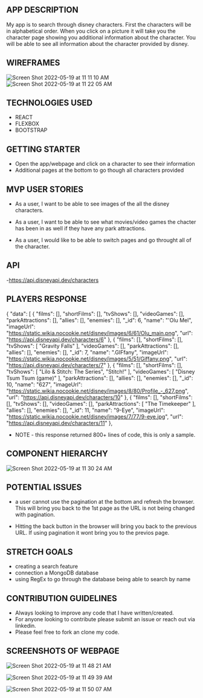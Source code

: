 ## APP DESCRIPTION
My app is to search through disney characters. First the characters will be in alphabetical order.  When you click on a picture it will take you the character page showing you additional information about the character. You will be able to see all information about the character provided by disney.  


## WIREFRAMES
![Screen Shot 2022-05-19 at 11 11 10 AM](https://user-images.githubusercontent.com/100162086/169337356-42839370-cf10-430e-94e8-dac9a735e889.png)
![Screen Shot 2022-05-19 at 11 22 05 AM](https://user-images.githubusercontent.com/100162086/169337368-5768827c-55c4-42c1-b0a8-902f51468cbd.png)

## TECHNOLOGIES USED
- REACT
- FLEXBOX
- BOOTSTRAP

## GETTING STARTER
- Open the app/webpage and click on a character to see their information
- Additional pages at the bottom to go though all characters provided

## MVP USER STORIES
- As a user, I want to be able to see images of the all the disney characters.

- As a user, I want to be able to see what movies/video games the chacter has been in as well if they have any park attractions.

- As a user, I would like to be able to switch pages and go throught all of the character.


## API
-https://api.disneyapi.dev/characters

## PLAYERS RESPONSE
{
  "data": [
    {
      "films": [],
      "shortFilms": [],
      "tvShows": [],
      "videoGames": [],
      "parkAttractions": [],
      "allies": [],
      "enemies": [],
      "_id": 6,
      "name": "'Olu Mel",
      "imageUrl": "https://static.wikia.nocookie.net/disney/images/6/61/Olu_main.png",
      "url": "https://api.disneyapi.dev/characters/6"
    },
    {
      "films": [],
      "shortFilms": [],
      "tvShows": [
        "Gravity Falls"
      ],
      "videoGames": [],
      "parkAttractions": [],
      "allies": [],
      "enemies": [],
      "_id": 7,
      "name": ".GIFfany",
      "imageUrl": "https://static.wikia.nocookie.net/disney/images/5/51/Giffany.png",
      "url": "https://api.disneyapi.dev/characters/7"
    },
    {
      "films": [],
      "shortFilms": [],
      "tvShows": [
        "Lilo & Stitch: The Series",
        "Stitch!"
      ],
      "videoGames": [
        "Disney Tsum Tsum (game)"
      ],
      "parkAttractions": [],
      "allies": [],
      "enemies": [],
      "_id": 10,
      "name": "627",
      "imageUrl": "https://static.wikia.nocookie.net/disney/images/8/80/Profile_-_627.png",
      "url": "https://api.disneyapi.dev/characters/10"
    },
    {
      "films": [],
      "shortFilms": [],
      "tvShows": [],
      "videoGames": [],
      "parkAttractions": [
        "The Timekeeper"
      ],
      "allies": [],
      "enemies": [],
      "_id": 11,
      "name": "9-Eye",
      "imageUrl": "https://static.wikia.nocookie.net/disney/images/7/77/9-eye.jpg",
      "url": "https://api.disneyapi.dev/characters/11"
    },

- NOTE - this response returned 800+ lines of code, this is only a sample.


## COMPONENT HIERARCHY

![Screen Shot 2022-05-19 at 11 30 24 AM](https://user-images.githubusercontent.com/100162086/169337456-8c9ef06e-4851-4397-a3e2-0267b484e051.png)


## POTENTIAL ISSUES
- a user cannot use the pagination at the bottom and refresh the browser. This will bring you back to the 1st page as the URL is not being changed with pagination.

- Hitting the back button in the browser will bring you back to the previous URL.  If using pagination it wont bring you to the previos page.

## STRETCH GOALS  
- creating a search feature
- connection a MongoDB database 
- using RegEx to go through the database being able to search by name

## CONTRIBUTION GUIDELINES
- Always looking to improve any code that I have written/created.  
- For anyone looking to contribute please submit an issue or reach out via linkedin.
- Please feel free to fork an clone my code.

## SCREENSHOTS OF WEBPAGE

![Screen Shot 2022-05-19 at 11 48 21 AM](https://user-images.githubusercontent.com/100162086/169345593-028d8c2e-f484-4d38-a5a8-2cb661102e06.png)

![Screen Shot 2022-05-19 at 11 49 39 AM](https://user-images.githubusercontent.com/100162086/169345606-f9a94be5-f983-4812-9656-a36ab3927620.png)

![Screen Shot 2022-05-19 at 11 50 07 AM](https://user-images.githubusercontent.com/100162086/169345619-d78997f8-4856-4c3e-b5de-7d47516b047b.png)




